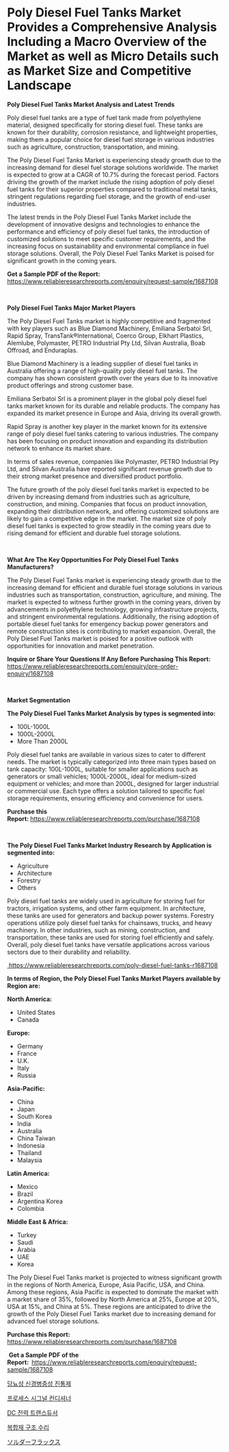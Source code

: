 <p><h1>Poly Diesel Fuel Tanks Market Provides a Comprehensive Analysis Including a Macro Overview of the Market as well as Micro Details such as Market Size and Competitive Landscape</h1></p><p><strong>Poly Diesel Fuel Tanks Market Analysis and Latest Trends</strong></p>
<p><p>Poly diesel fuel tanks are a type of fuel tank made from polyethylene material, designed specifically for storing diesel fuel. These tanks are known for their durability, corrosion resistance, and lightweight properties, making them a popular choice for diesel fuel storage in various industries such as agriculture, construction, transportation, and mining.</p><p>The Poly Diesel Fuel Tanks Market is experiencing steady growth due to the increasing demand for diesel fuel storage solutions worldwide. The market is expected to grow at a CAGR of 10.7% during the forecast period. Factors driving the growth of the market include the rising adoption of poly diesel fuel tanks for their superior properties compared to traditional metal tanks, stringent regulations regarding fuel storage, and the growth of end-user industries.</p><p>The latest trends in the Poly Diesel Fuel Tanks Market include the development of innovative designs and technologies to enhance the performance and efficiency of poly diesel fuel tanks, the introduction of customized solutions to meet specific customer requirements, and the increasing focus on sustainability and environmental compliance in fuel storage solutions. Overall, the Poly Diesel Fuel Tanks Market is poised for significant growth in the coming years.</p></p>
<p><strong>Get a Sample PDF of the Report:&nbsp;</strong> <a href="https://www.reliableresearchreports.com/enquiry/request-sample/1687108">https://www.reliableresearchreports.com/enquiry/request-sample/1687108</a></p>
<p>&nbsp;</p>
<p><strong>Poly Diesel Fuel Tanks Major Market Players</strong></p>
<p><p>The Poly Diesel Fuel Tanks market is highly competitive and fragmented with key players such as Blue Diamond Machinery, Emiliana Serbatoi Srl, Rapid Spray, TransTank®International, Coerco Group, Elkhart Plastics, Alemlube, Polymaster, PETRO Industrial Pty Ltd, Silvan Australia, Boab Offroad, and Enduraplas. </p><p>Blue Diamond Machinery is a leading supplier of diesel fuel tanks in Australia offering a range of high-quality poly diesel fuel tanks. The company has shown consistent growth over the years due to its innovative product offerings and strong customer base. </p><p>Emiliana Serbatoi Srl is a prominent player in the global poly diesel fuel tanks market known for its durable and reliable products. The company has expanded its market presence in Europe and Asia, driving its overall growth. </p><p>Rapid Spray is another key player in the market known for its extensive range of poly diesel fuel tanks catering to various industries. The company has been focusing on product innovation and expanding its distribution network to enhance its market share. </p><p>In terms of sales revenue, companies like Polymaster, PETRO Industrial Pty Ltd, and Silvan Australia have reported significant revenue growth due to their strong market presence and diversified product portfolio. </p><p>The future growth of the poly diesel fuel tanks market is expected to be driven by increasing demand from industries such as agriculture, construction, and mining. Companies that focus on product innovation, expanding their distribution network, and offering customized solutions are likely to gain a competitive edge in the market. The market size of poly diesel fuel tanks is expected to grow steadily in the coming years due to rising demand for efficient and durable fuel storage solutions.</p></p>
<p>&nbsp;</p>
<p><strong>What Are The Key Opportunities For Poly Diesel Fuel Tanks Manufacturers?</strong></p>
<p><p>The Poly Diesel Fuel Tanks market is experiencing steady growth due to the increasing demand for efficient and durable fuel storage solutions in various industries such as transportation, construction, agriculture, and mining. The market is expected to witness further growth in the coming years, driven by advancements in polyethylene technology, growing infrastructure projects, and stringent environmental regulations. Additionally, the rising adoption of portable diesel fuel tanks for emergency backup power generators and remote construction sites is contributing to market expansion. Overall, the Poly Diesel Fuel Tanks market is poised for a positive outlook with opportunities for innovation and market penetration.</p></p>
<p><strong>Inquire or Share Your Questions If Any Before Purchasing This Report:</strong> <a href="https://www.reliableresearchreports.com/enquiry/pre-order-enquiry/1687108">https://www.reliableresearchreports.com/enquiry/pre-order-enquiry/1687108</a></p>
<p>&nbsp;</p>
<p><strong>Market Segmentation</strong></p>
<p><strong>The Poly Diesel Fuel Tanks Market Analysis by types is segmented into:</strong></p>
<p><ul><li>100L-1000L</li><li>1000L-2000L</li><li>More Than 2000L</li></ul></p>
<p><p>Poly diesel fuel tanks are available in various sizes to cater to different needs. The market is typically categorized into three main types based on tank capacity: 100L-1000L, suitable for smaller applications such as generators or small vehicles; 1000L-2000L, ideal for medium-sized equipment or vehicles; and more than 2000L, designed for larger industrial or commercial use. Each type offers a solution tailored to specific fuel storage requirements, ensuring efficiency and convenience for users.</p></p>
<p><strong>Purchase this Report:&nbsp;</strong><a href="https://www.reliableresearchreports.com/purchase/1687108">https://www.reliableresearchreports.com/purchase/1687108</a></p>
<p>&nbsp;</p>
<p><strong>The Poly Diesel Fuel Tanks Market Industry Research by Application is segmented into:</strong></p>
<p><ul><li>Agriculture</li><li>Architecture</li><li>Forestry</li><li>Others</li></ul></p>
<p><p>Poly diesel fuel tanks are widely used in agriculture for storing fuel for tractors, irrigation systems, and other farm equipment. In architecture, these tanks are used for generators and backup power systems. Forestry operations utilize poly diesel fuel tanks for chainsaws, trucks, and heavy machinery. In other industries, such as mining, construction, and transportation, these tanks are used for storing fuel efficiently and safely. Overall, poly diesel fuel tanks have versatile applications across various sectors due to their durability and reliability.</p></p>
<p><a href="https://www.reliableresearchreports.com/poly-diesel-fuel-tanks-r1687108">&nbsp;https://www.reliableresearchreports.com/poly-diesel-fuel-tanks-r1687108</a></p>
<p><strong>In terms of Region, the Poly Diesel Fuel Tanks Market Players available by Region are:</strong></p>
<p>
    <p> <strong> North America: </strong>
        <ul>
            <li>United States</li>
            <li>Canada</li>
        </ul>
        </p> 
    <p> <strong> Europe: </strong>
        <ul>
            <li>Germany</li>
            <li>France</li>
            <li>U.K.</li>
            <li>Italy</li>
            <li>Russia</li>
        </ul>
        </p> 
    <p> <strong> Asia-Pacific: </strong>
        <ul>
            <li>China</li>
            <li>Japan</li>
            <li>South Korea</li>
            <li>India</li>
            <li>Australia</li>
            <li>China Taiwan</li>
            <li>Indonesia</li>
            <li>Thailand</li>
            <li>Malaysia</li>
        </ul>
        </p> 
    <p> <strong> Latin America: </strong>
        <ul>
            <li>Mexico</li>
            <li>Brazil</li>
            <li>Argentina Korea</li>
            <li>Colombia</li>
        </ul>
        </p> 
    <p> <strong> Middle East & Africa: </strong>
        <ul>
            <li>Turkey</li>
            <li>Saudi</li>
            <li>Arabia</li>
            <li>UAE</li>
            <li>Korea</li>
        </ul>
    </p>
    </p>
<p><p>The Poly Diesel Fuel Tanks market is projected to witness significant growth in the regions of North America, Europe, Asia Pacific, USA, and China. Among these regions, Asia Pacific is expected to dominate the market with a market share of 35%, followed by North America at 25%, Europe at 20%, USA at 15%, and China at 5%. These regions are anticipated to drive the growth of the Poly Diesel Fuel Tanks market due to increasing demand for advanced fuel storage solutions.</p></p>
<p><strong>Purchase this Report: </strong><a href="https://www.reliableresearchreports.com/purchase/1687108">https://www.reliableresearchreports.com/purchase/1687108</a></p>
<p>&nbsp;<strong>Get a Sample PDF of the Report:&nbsp;&nbsp;</strong><a href="https://www.reliableresearchreports.com/enquiry/request-sample/1687108">https://www.reliableresearchreports.com/enquiry/request-sample/1687108</a></p>
<p><strong></strong></p>
<p><p><a href="https://medium.com/@drewbarton1911/%EB%8B%B9%EB%87%A8%EB%B3%91-%EC%8B%A0%EA%B2%BD%EB%B3%91%EC%A6%9D%ED%86%B5%EC%A6%9D-%EC%95%BD%EB%AC%BC-%EC%8B%9C%EC%9E%A5-2031%EB%85%84%EA%B9%8C%EC%A7%80%EC%9D%98-%ED%8A%B8%EB%A0%8C%EB%93%9C-%EC%98%88%EC%B8%A1-%EB%B0%8F-%EA%B2%BD%EC%9F%81-%EB%B6%84%EC%84%9D-638ad68ff7b7">당뇨성 신경병증성 진통제</a></p><p><a href="https://github.com/vsap75a286l/Market-Research-Report-List-2/blob/main/3392306117496.md">프로세스 시그널 컨디셔너</a></p><p><a href="https://github.com/idcefvhkdut6/Market-Research-Report-List-2/blob/main/4277156117495.md">DC 전력 트랜스듀서</a></p><p><a href="https://medium.com/@soloncarter42/%EB%B3%B5%ED%95%A9-%EA%B5%AC%EC%A1%B0-%EC%88%98%EB%A6%AC-%EC%8B%9C%EC%9E%A5%EC%9D%80-%EC%8B%9C%EC%9E%A5-%EC%A0%90%EC%9C%A0%EC%9C%A8-%EA%B7%9C%EB%AA%A8-%EB%B0%8F-2031%EB%85%84%EA%B9%8C%EC%A7%80%EC%9D%98-%EC%98%88%EC%83%81-%EC%98%88%EC%B8%A1%EC%97%90-%EC%B4%88%EC%A0%90%EC%9D%84-%EB%A7%9E%EC%B6%A5%EB%8B%88%EB%8B%A4-671ea48bfd1d">복합재 구조 수리</a></p><p><a href="https://medium.com/@izaiahbartell/%E3%82%BD%E3%83%AB%E3%83%80%E3%83%BC%E3%83%95%E3%83%A9%E3%83%83%E3%82%AF%E3%82%B9%E5%B8%82%E5%A0%B4%E3%81%AE%E8%A6%8F%E6%A8%A1-cagr-%E3%83%88%E3%83%AC%E3%83%B3%E3%83%89-2024%E5%B9%B4%E3%81%8B%E3%82%892030%E5%B9%B4%E3%81%BE%E3%81%A7-53d1b778878b">ソルダーフラックス</a></p></p>